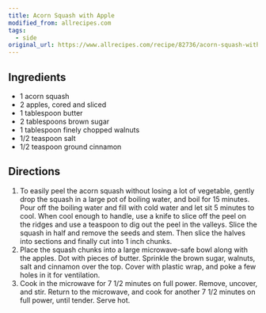 ```yaml
---
title: Acorn Squash with Apple
modified_from: allrecipes.com
tags:
  - side
original_url: https://www.allrecipes.com/recipe/82736/acorn-squash-with-apple
---
```


## Ingredients

* 1 acorn squash
* 2 apples, cored and sliced
* 1 tablespoon butter
* 2 tablespoons brown sugar
* 1 tablespoon finely chopped walnuts
* 1/2 teaspoon salt
* 1/2 teaspoon ground cinnamon

## Directions

1. To easily peel the acorn squash without losing a lot of vegetable, gently drop the squash in a large pot of boiling water, and boil for 15 minutes. Pour off the boiling water and fill with cold water and let sit 5 minutes to cool. When cool enough to handle, use a knife to slice off the peel on the ridges and use a teaspoon to dig out the peel in the valleys. Slice the squash in half and remove the seeds and stem. Then slice the halves into sections and finally cut into 1 inch chunks.
1. Place the squash chunks into a large microwave-safe bowl along with the apples. Dot with pieces of butter. Sprinkle the brown sugar, walnuts, salt and cinnamon over the top. Cover with plastic wrap, and poke a few holes in it for ventilation.
1. Cook in the microwave for 7 1/2 minutes on full power. Remove, uncover, and stir. Return to the microwave, and cook for another 7 1/2 minutes on full power, until tender. Serve hot.